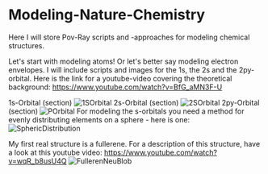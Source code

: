 # Modeling-Nature-Chemistry
Here I will store Pov-Ray scripts and -approaches for modeling chemical structures. 

Let's start with modeling atoms! Or let's better say modeling electron envelopes. I will include scripts and images for the 1s, the 2s and the 2py-orbital. Here is the link for a youtube-video covering the theoretical background: https://www.youtube.com/watch?v=BfG_aMN3F-U

1s-Orbital (section)
![1SOrbital](https://github.com/tjrfester/Modeling-Nature-Chemistry/assets/153545618/aa16ec50-9b81-4075-ad75-6855ffb747c8)
2s-Orbital (section)
![2SOrbital](https://github.com/tjrfester/Modeling-Nature-Chemistry/assets/153545618/0fe65219-5e03-4ef3-9c90-1bfc5ee3a968)
2py-Orbital (section)
![POrbital](https://github.com/tjrfester/Modeling-Nature-Chemistry/assets/153545618/6481eb9e-bdc6-4a89-a4cb-a9757cc54e20)
For modeling the s-orbitals you need a method for evenly distributing elements on a sphere - here is one: 
![SphericDistribution](https://github.com/tjrfester/Modeling-Nature-Chemistry/assets/153545618/e9ca050c-8ff0-48d6-84ba-7648cd3bf571)



My first real structure is a fullerene. For a description of this structure, have a look at this youtube video: https://www.youtube.com/watch?v=wqR_b8usU4Q
![FullerenNeuBlob](https://github.com/tjrfester/Modeling-Nature-Chemistry/assets/153545618/308f053d-ecd4-4561-a12b-598367c74690)
